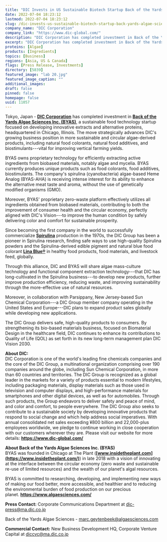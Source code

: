 ```yaml
---
title: "DIC Invests in US Sustainable Biotech Startup Back of the Yards Algae Sciences"
date: 2022-07-04 18:23:12
lastmod: 2022-07-04 18:23:12
slug: /dic-invests-us-sustainable-biotech-startup-back-yards-algae-sciences
company_name: "DIC Corporation"
company_link: "https://www.dic-global.com/"
description: "DIC Corporation has completed investment in Back of the Yards Algae Sciences Inc. (BYAS), a sustainable food technology startup focused on developing innovative extracts and alternative proteins, headquartered in Chicago, Illinois."
excerpt: "DIC Corporation has completed investment in Back of the Yards Algae Sciences Inc. (BYAS), a sustainable food technology startup focused on developing innovative extracts and alternative proteins, headquartered in Chicago, Illinois."
proteins: [Algae]
products: [Ingredients]
topics: [Business]
regions: [Asia, US & Canada]
flags: [Press Release, Investments]
directory: [5839]
featured_image: "lab 20.jpg"
featured_image_caption: ""
additional_images:
draft: false
pinned: false
homepage: false
uuid: 11057
---
```

Tokyo, Japan - **[DIC Corporation](https://www.dic-global.com/en/)** has
completed investment in **[Back of the Yards Algae Sciences Inc.
(BYAS)](https://www.algaesciences.com/)**, a sustainable food technology
startup focused on developing innovative extracts and alternative
proteins, headquartered in Chicago, Illinois. The move strategically
advances DIC's growing business position in more sustainable and
circular algae-derived products, including natural food colorants,
natural food additives, and biostimulants---vital for improving vertical
farming yields.

BYAS owns proprietary technology for efficiently extracting active
ingredients from biobased materials, notably algae and mycelia. BYAS
currently produces unique products such as food colorants, food
additives, biostimulants. The company's spirulina (cyanobacteria)
algae-based Heme Analog (BYAS-AHA) is receiving intense interest for its
ability to enhance the alternative meat taste and aroma, without the use
of genetically modified organisms (GMO).

Moreover, BYAS' proprietary zero-waste platform effectively utilizes all
ingredients obtained from biobased materials, contributing to both the
improvement of consumer health and the circular economy, perfectly
aligned with DIC's Vision---to improve the human condition by safely
delivering color and comfort for sustainable prosperity.

Since becoming the first company in the world to successfully
commercialize **[Spirulina](https://www.dic-global.com/en/products/health_foods/)** production
in the 1970s, the DIC Group has been a pioneer in Spirulina research,
finding safe ways to use high-quality Spirulina powders and the
Spirulina-derived edible pigment and natural blue food colorant **[Lina
Blue®](https://www.dic-global.com/en/products/natural_colorants/)** in
healthy food products, food materials, and livestock feed, globally.

Through this alliance, DIC and BYAS will share algae mass-culture
technology and functional component extraction technology---that DIC has
long-cultivated in the Spirulina business---to develop new products,
further improve production efficiency, reducing waste, and improving
sustainability through the more-effective use of natural resources.

Moreover, in collaboration with Parsippany, New Jersey-based Sun
Chemical Corporation---a DIC Group member company operating in the
United States and Europe---DIC plans to expand product sales globally
while developing new applications.

The DIC Group delivers safe, high-quality products to consumers. By
strengthening its bio-based materials business, focused on Biomaterial
Design in the healthcare field, DIC continues to enhance its
contributions to Quality of Life (QOL) as set forth in its new long-term
management plan DIC Vision 2030.

**About DIC:**\
DIC Corporation is one of the world's leading fine chemicals companies
and the core of the DIC Group, a multinational organization comprising
over 190 companies around the globe, including Sun Chemical Corporation,
in more than 60 countries and territories. The DIC Group is recognized
as a global leader in the markets for a variety of products essential to
modern lifestyles, including packaging materials, display materials such
as those used in television and computer displays, and high-performance
materials for smartphones and other digital devices, as well as for
automobiles. Through such products, the Group endeavors to deliver
safety and peace of mind, and color and comfort, to people everywhere.
The DIC Group also seeks to contribute to a sustainable society by
developing innovative products that respond to social change and which
help address social imperatives. With annual consolidated net sales
exceeding ¥800 billion and 22,000-plus employees worldwide, we pledge to
continue working in close cooperation with our customers wherever they
are. Please visit our website for more
details: **<https://www.dic-global.com/>**

**About Back of the Yards Algae Sciences Inc. (BYAS)**\
BYAS was founded in Chicago at The Plant
(**[www.insidetheplant.com](https://www.insidetheplant.com/)**) in late
2018 with a vision of innovating at the interface between the circular
economy (zero waste and sustainable re-use of limited resources) and the
wealth of our planet's algal resources.

BYAS is committed to researching, developing, and implementing new ways
of making our food better, more accessible, and healthier and to
reducing the environmental burden of food production on our precious
planet. **<https://www.algaesciences.com/>**

**Press Contact:** Corporate Communications Department at
<dic-press@ma.dic.co.jp>

Back of the Yards Algae Sciences - <marc.geytenbeek@algaesciences.com>

**Commercial Contact:** New Business Development HQ, Corporate Venture
Capital at <diccvc@ma.dic.co.jp>
